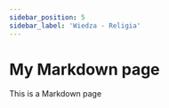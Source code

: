 ```yaml
---
sidebar_position: 5
sidebar_label: 'Wiedza - Religia'
---
```



# My Markdown page

This is a Markdown page